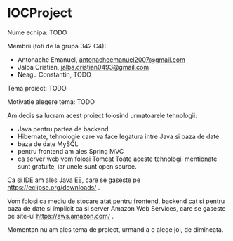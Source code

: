 # IOCProject

Nume echipa: TODO

Membrii (toti de la grupa 342 C4):
- Antonache Emanuel, antonacheemanuel2007@gmail.com
- Jalba Cristian, jalba.cristian0493@gmail.com
- Neagu Constantin, TODO

Tema proiect: TODO

Motivatie alegere tema: TODO

Am decis sa lucram acest proiect folosind urmatoarele tehnologii:
- Java pentru partea de backend
- Hibernate, tehnologie care va face legatura intre Java si baza de date
- baza de date MySQL
- pentru frontend am ales Spring MVC
- ca server web vom folosi Tomcat
Toate aceste tehnologii mentionate sunt gratuite, iar unele sunt open source.

Ca si IDE am ales Java EE, care se gaseste pe https://eclipse.org/downloads/ .

Vom folosi ca mediu de stocare atat pentru frontend, backend cat si pentru baza de date si implicit
ca si server Amazon Web Services, care se gaseste pe site-ul https://aws.amazon.com/ .

Momentan nu am ales tema de proiect, urmand a o alege joi, de dimineata.